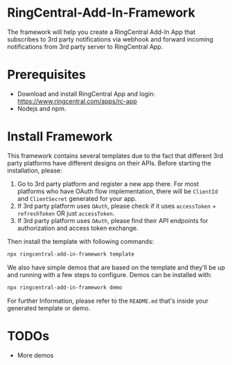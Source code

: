 # RingCentral-Add-In-Framework

The framework will help you create a RingCentral Add-In App that subscribes to 3rd party notifications via webhook and forward incoming notifications from 3rd party server to RingCentral App.

# Prerequisites

- Download and install RingCentral App and login: https://www.ringcentral.com/apps/rc-app
- Nodejs and npm.

# Install Framework

This framework contains several templates due to the fact that different 3rd party platforms have different designs on their APIs. Before starting the installation, please:
1. Go to 3rd party platform and register a new app there. For most platforms who have OAuth flow implementation, there will be `ClientId` and `ClientSecret` generated for your app.
2. If 3rd party platform uses `OAuth`, please check if it uses `accessToken` + `refreshToken` OR just `accessToken`.
3. If 3rd party platform uses `OAuth`, please find their API endpoints for authorization and access token exchange.

Then install the template with following commands:

```bash
npx ringcentral-add-in-framework template
```

We also have simple demos that are based on the template and they'll be up and running with a few steps to configure. Demos can be installed with:

```bash
npx ringcentral-add-in-framework demo
```

For further Information, please refer to the `README.md` that's inside your generated template or demo.

# TODOs
- More demos